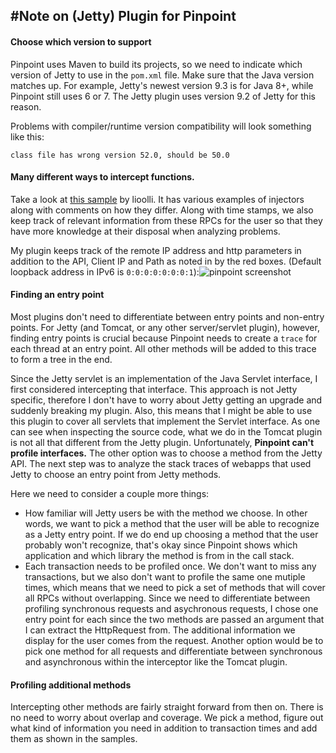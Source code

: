#Note on (Jetty) Plugin for Pinpoint
---
#### Choose which version to support
Pinpoint uses Maven to build its projects, so we need to indicate which version of Jetty to use in the ```pom.xml``` file. Make sure that the Java version matches up. For example, Jetty's newest version 9.3 is for Java 8+, while Pinpoint still uses 6 or 7. The Jetty plugin uses version 9.2 of Jetty for this reason.

Problems with compiler/runtime version compatibility will look something like this:

	class file has wrong version 52.0, should be 50.0

#### Many different ways to intercept functions.
Take a look at [this sample](https://github.com/lioolli/pinpoint-plugin-sample) by lioolli. It has various examples of injectors along with comments on how they differ. Along with time stamps, we also keep track of relevant information from these RPCs for the user so that they have more knowledge at their disposal when analyzing problems.

My plugin keeps track of the remote IP address and http parameters in addition to the API, Client IP and Path as noted in by the red boxes. (Default loopback address in IPv6 is ```0:0:0:0:0:0:0:1```):![pinpoint screenshot](https://cloud.githubusercontent.com/assets/8689669/8844937/62b91ea8-3155-11e5-9d12-3b6b76ecdf62.png) 

#### Finding an entry point
Most plugins don't need to differentiate between entry points and non-entry points. For Jetty (and Tomcat, or any other server/servlet plugin), however, finding entry points is crucial because Pinpoint needs to create a ```trace``` for each thread at an entry point. All other methods will be added to this trace to form a tree in the end.

Since the Jetty servlet is an implementation of the Java Servlet interface, I first considered intercepting that interface. This approach is not Jetty specific, therefore I don't have to worry about Jetty getting an upgrade and suddenly breaking my plugin. Also, this means that I might be able to use this plugin to cover all servlets that implement the Servlet interface. As one can see when inspecting the source code, what we do in the Tomcat plugin is not all that different from the Jetty plugin. Unfortunately, **Pinpoint can't profile interfaces.** The other option was to choose a method from the Jetty API. The next step was to analyze the stack traces of webapps that used Jetty to choose an entry point from Jetty methods.

Here we need to consider a couple more things:

- How familiar will Jetty users be with the method we choose. In other words, we want to pick a method that the user will be able to recognize as a Jetty entry point. If we do end up choosing a method that the user probably won't recognize, that's okay since Pinpoint shows which application and which library the method is from in the call stack.
- Each transaction needs to be profiled once. We don't want to miss any transactions, but we also don't want to profile the same one mutiple times, which means that we need to pick a set of methods that will cover all RPCs without overlapping. Since we need to differentiate between profiling synchronous requests and asychronous requests, I chose one entry point for each since the two methods are passed an argument that I can extract the HttpRequest from. The additional information we display for the user comes from the request. Another option would be to pick one method for all requests and differentiate between synchronous and asynchronous within the interceptor like the Tomcat plugin.

#### Profiling additional methods

Intercepting other methods are fairly straight forward from then on. There is no need to worry about overlap and coverage. We pick a method, figure out what kind of information you need in addition to transaction times and add them as shown in the samples. 







